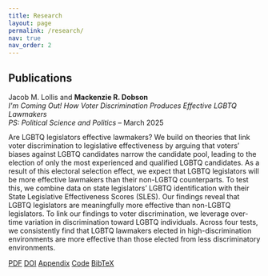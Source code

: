 ```yaml
---
title: Research
layout: page
permalink: /research/
nav: true
nav_order: 2
---
```

## Publications

<div style="margin-bottom: 1.5rem;">
  Jacob M. Lollis and <strong style="color: var(--global-theme-color);">Mackenzie R. Dobson</strong>  
  <br><em>I'm Coming Out! How Voter Discrimination Produces Effective LGBTQ Lawmakers</em>  
  <br><em>PS: Political Science and Politics</em> – March 2025

  <p style="margin-top: 0.75rem;">
    Are LGBTQ legislators effective lawmakers? We build on theories that link voter discrimination to legislative effectiveness by arguing that voters’ biases against LGBTQ candidates narrow the candidate pool, leading to the election of only the most experienced and qualified LGBTQ candidates. As a result of this electoral selection effect, we expect that LGBTQ legislators will be more effective lawmakers than their non-LGBTQ counterparts. To test this, we combine data on state legislators’ LGBTQ identification with their State Legislative Effectiveness Scores (SLES). Our findings reveal that LGBTQ legislators are meaningfully more effective than non-LGBTQ legislators. To link our findings to voter discrimination, we leverage over-time variation in discrimination toward LGBTQ individuals. Across four tests, we consistently find that LGBTQ lawmakers elected in high-discrimination environments are more effective than those elected from less discriminatory environments.
  </p>

  <a class="btn btn-sm" href="https://www.cambridge.org/core/services/aop-cambridge-core/content/view/99F9DDDB008114F6D77FB27534575BF3/S1049096525000101a.pdf/im-coming-out-how-voter-discrimination-produces-effective-lgbtq-lawmakers.pdf" target="_blank">PDF</a>
  <a class="btn btn-sm" href="https://doi.org/10.1017/S1049096525000101" target="_blank">DOI</a>
  <a class="btn btn-sm" href="https://www.dropbox.com/scl/fi/inzq1tk12xskolkm7llts/Lollis-Dobson_SM.pdf?rlkey=bdpvcjch0a7he4pk0yvvfc7rm&st=o5vkaz0h&dl=0" target="_blank">Appendix</a>
  <a class="btn btn-sm" href="https://dataverse.harvard.edu/dataset.xhtml?persistentId=doi:10.7910/DVN/X7O80B" target="_blank">Code</a>
  <a class="btn btn-sm" href="/files/bibtex/coming-out.bib" target="_blank">BibTeX</a>
</div>
